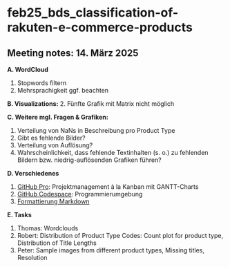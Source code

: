 # feb25_bds_classification-of-rakuten-e-commerce-products

## Meeting notes: 14. März 2025

**A. WordCloud**
1. Stopwords filtern
2. Mehrsprachigkeit ggf. beachten

**B. Visualizations:**
2. Fünfte Grafik mit Matrix nicht möglich

**C. Weitere mgl. Fragen & Grafiken:**
1. Verteilung von NaNs in Beschreibung pro Product Type
2. Gibt es fehlende Bilder?
3. Verteilung von Auflösung?
4. Wahrscheinlichkeit, dass fehlende Textinhalten (s. o.) zu fehlenden Bildern bzw. niedrig-auflösenden Grafiken führen?

**D. Verschiedenes**
1. [GitHub Pro](https://docs.github.com/en/issues/planning-and-tracking-with-projects/learning-about-projects/about-projects): Projektmanagement à la Kanban mit GANTT-Charts
2. [GitHub Codespace](https://github.com/features/codespaces): Programmierumgebung
3. [Formattierung Markdown](http://markdownguide.org/)

**E. Tasks**
1. Thomas: Wordclouds
2. Robert: Distribution of Product Type Codes: Count plot for product type, Distribution of Title Lengths
3. Peter: Sample images from different product types, Missing titles, Resolution
